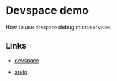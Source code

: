 # Devspace demo

How to use `devspace` debug microservices

## Links

- [devspace](https://github.com/loft-sh/devspace)

- [arelo](github.com/makiuchi-d/arelo)

